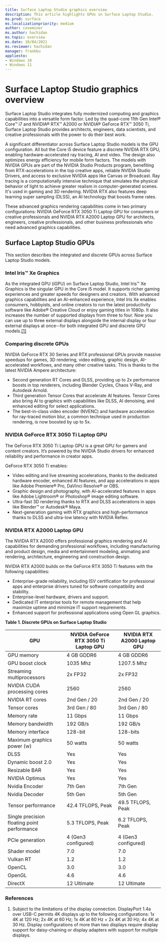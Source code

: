 ```yaml
---
title: Surface Laptop Studio graphics overview
description: This article highlights GPUs in Surface Laptop Studio. 
ms.prod: surface
ms.localizationpriority: medium
author: coveminer
ms.author: hachidan
ms.topic: overview
ms.date: 10/04/2021
ms.reviewer: hachidan
manager: frankbu
appliesto:
- Windows 10
- Windows 11
---
```


# Surface Laptop Studio graphics overview

Surface Laptop Studio integrates fully modernized computing and graphics capabilities into a versatile form factor. Led by the quad-core 11th Gen Intel® Core™ i7 and NVIDIA® RTX™ A2000 or NVIDIA® GeForce RTX™ 3050 Ti, Surface Laptop Studio provides architects, engineers, data scientists, and creative professionals with the power to do their best work.

A significant differentiator across Surface Laptop Studio models is the GPU configuration. All but the Core i5 device feature a discrete NVIDIA RTX GPU, enabling hardware-accelerated ray tracing, AI and video. The design also optimizes energy efficiency for mobile form factors. The models with NVIDIA GPUs are part of the NVIDIA Studio Products program, benefiting from RTX-accelerations in the top creative apps, reliable NVIDIA Studio Drivers, and access to exclusive NVIDIA apps like Canvas or Broadcast. Ray tracing is a computationally intensive technique that simulates the physical behavior of light to achieve greater realism in computer-generated scenes. It's used in gaming and 3D rendering. NVIDIA RTX also features deep learning super sampling (DLSS), an AI technology that boosts frame rates.

These advanced graphics rendering capabilities come in two primary configurations: NVIDIA GeForce RTX 3050 Ti Laptop GPU for consumers or creative professionals and NVIDIA RTX A2000 Laptop GPU for architects, engineers, creative professionals, and other business professionals who need advanced graphics capabilities.

## Surface Laptop Studio GPUs

This section describes the integrated and discrete GPUs across Surface Laptop Studio models.

### Intel Iris™ Xe Graphics

As the integrated GPU (iGPU) on Surface Laptop Studio, Intel Iris™ Xe Graphics is the singular GPU in the Core i5 model. It supports richer gaming experiences and greater speeds for designers and creators. With advanced graphics capabilities and an AI-enhanced experience, Intel Iris Xe enables consumers, hobbyists, and online creators to run the latest productivity software like Adobe® Creative Cloud or enjoy gaming titles in 1080p. It also increases the number of supported displays from three to four. Now you can use up to three external displays alongside the internal display or four external displays at once--for both integrated GPU and discrete GPU models.[[1]](#references)

### Comparing discrete GPUs

NVIDIA GeForce RTX 30 Series and RTX professional GPUs provide massive speedups for games, 3D rendering, video editing, graphic design, AI-accelerated workflows, and many other creative tasks. This is thanks to the latest NVIDIA Ampere architecture:

- Second generation RT Cores and DLSS, providing up to 2x performance boosts in top renderers, including Blender Cycles, Chaos V-Ray, and Autodesk Arnold.
- Third generation Tensor Cores that accelerate AI features. Tensor Cores also bring AI to graphics with capabilities like DLSS, AI denoising, and enhanced editing for select applications.
- The best-in-class video encoder (NVENC) and hardware acceleration for ray-traced motion blur, a common technique used in production rendering, is now boosted by up to 5x.

### NVIDIA GeForce RTX 3050 Ti Laptop GPU

The GeForce RTX 3050 Ti Laptop GPU is a great GPU for gamers and content creators. It’s powered by the NVIDIA Studio drivers for enhanced reliability and performance in creator apps.

GeForce RTX 3050 Ti enables:

- Video editing and live streaming accelerations, thanks to the dedicated hardware encoder, enhanced AI features, and app accelerations in apps like Adobe Premiere® Pro, DaVinci Resolve® or OBS.
- Graphic design and photography, with AI-accelerated features in apps like Adobe Lightroom® or Photoshop® image editing software.
- Ultra-fast 3D rendering thanks to RTX and DLSS accelerations in apps like Blender™ or Autodesk® Maya.
- Next-generation gaming with RTX graphics and high-performance thanks to DLSS and ultra-low latency with NVIDIA Reflex.

### NVIDIA RTX A2000 Laptop GPU

The NVIDIA RTX A2000 offers professional graphics rendering and AI capabilities for demanding professional workflows, including manufacturing and product design, media and entertainment modeling, animating and rendering, architecture, engineering and construction design.

NVIDIA RTX A2000 builds on the GeForce RTX 3050 Ti features with the following capabilities:

- Enterprise-grade reliability, including ISV certification for professional apps and enterprise drivers tuned for software compatibility and stability.
- Enterprise-level hardware, drivers and support.
- Dedicated IT enterprise tools for remote management that help maximize uptime and minimize IT support requirements.
- Enhanced support for professional applications using Open GL graphics.

**Table 1. Discrete GPUs on Surface Laptop Studio**

| GPU                                         | NVIDIA GeForce RTX 3050 Ti Laptop GPU | NVIDIA RTX A2000 Laptop GPU |
| ------------------------------------------- | ------------------------------------- | --------------------------- |
| GPU memory                                  | 4 GB GDDR6                             | 4 GB GDDR6                   |
| GPU boost clock                             | 1035 Mhz                               | 1207.5 Mhz                   |
| Streaming multiprocessors                   | 2x FP32                               | 2x FP32                     |
| NVIDIA CUDA processing cores                | 2560                                  | 2560                        |
| NVIDIA RT cores                             | 2nd Gen / 20                          | 2nd Gen / 20                |
| Tensor cores                                | 3rd Gen / 80                          | 3rd Gen / 80                |
| Memory rate                                 | 11 Gbps                               | 11 Gbps                     |
| Memory bandwidth                            | 192 GB/s                              | 192 GB/s                    |
| Memory interface                            | 128-bit                               | 128-bits                    |
| Maximum graphics power (w)                  | 50 watts                              | 50 watts                    |
| DLSS                                        | Yes                                   | Yes                         |
| Dynamic boost 2.0                           | Yes                                   | Yes                         |
| Resizable BAR                               | Yes                                   | Yes                         |
| NVIDIA Optimus                              | Yes                                   | Yes                         |
| Nvidia Encoder                              | 7th Gen                               | 7th Gen                     |
| Nvidia Decoder                              | 5th Gen                               | 5th Gen                     |
| Tensor performance                          | 42.4 TFLOPS, Peak                     | 49.5 TFLOPS, Peak           |
| Single precision floating point performance | 5.3 TFLOPS, Peak                      | 6.2 TFLOPS, Peak            |
| PCIe generation                             | 4 (Gen3 configured)                   | 4 (Gen3 configured)         |
| Shader model                                | 7.0                                   | 7.0                         |
| Vulkan RT                                   | 1.2                                   | 1.2                         |
| OpenCL                                      | 3.0                                   | 3.0                         |
| OpenGL                                      | 4.6                                   | 4.6                         |
| DirectX                                     | 12 Ultimate                           | 12 Ultimate                 |

### References

1. Subject to the limitations of the display connection. DisplayPort 1.4a over USB-C permits 4K displays up to the following configurations: 1x 4K at 120 Hz; 2x 4K at 60 Hz; 1x 4K at 60 Hz + 2x 4K at 30 Hz; 4x 4K at 30 Hz. Display configurations of more than two displays require display support for daisy-chaining or display adapters with support for multiple displays.
